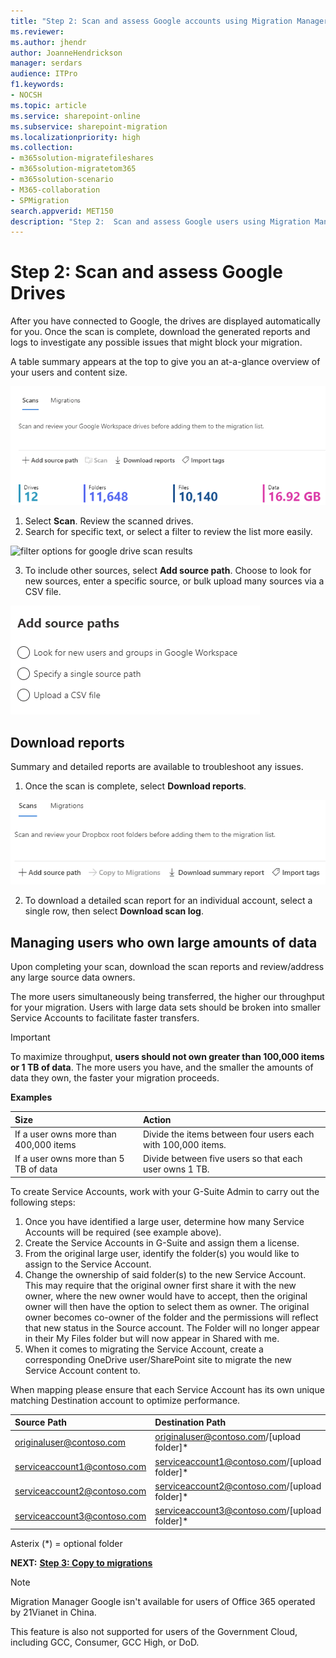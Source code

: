 ```yaml
---
title: "Step 2: Scan and assess Google accounts using Migration Manager"
ms.reviewer: 
ms.author: jhendr
author: JoanneHendrickson
manager: serdars
audience: ITPro
f1.keywords:
- NOCSH
ms.topic: article
ms.service: sharepoint-online
ms.subservice: sharepoint-migration
ms.localizationpriority: high
ms.collection:
- m365solution-migratefileshares
- m365solution-migratetom365
- m365solution-scenario
- M365-collaboration
- SPMigration
search.appverid: MET150
description: "Step 2:  Scan and assess Google users using Migration Manager."
---
```


# Step 2: Scan and assess Google Drives

After you have connected to Google, the drives are displayed automatically for you. Once the scan is complete, download the generated reports and logs to investigate any possible issues that might block your migration.

A table summary appears at the top to give you an at-a-glance overview of your users and content size.

![google table summary of scan drives](media/mm-google-table-summary.png)

1. Select **Scan**. Review the scanned drives. 
2. Search for specific text, or select a filter to review the list more easily.

![filter options for google drive scan results](media/mm-google-filters-scan.png)

3. To include other sources, select **Add source path**. Choose to look for new sources, enter a specific source, or bulk upload many sources via a CSV file.


![add more google source drives](media/mm-google-add-source-paths.png)




## Download reports

Summary and detailed reports are available to troubleshoot any issues.

1. Once the scan is complete, select **Download reports**.

![download reports for google](media/mm-dropbox-summary-report-menu.png)


2. To download a detailed scan report for an individual account, select a single row, then select **Download scan log**.   </br>

## Managing users who own large amounts of data 

Upon completing your scan, download the scan reports and review/address any large source data owners. 
 
The more users simultaneously being transferred, the higher our throughput for your migration. Users with large data sets should be broken into smaller Service Accounts to facilitate faster transfers. 

>[!Important]
>To maximize throughput, **users should not own greater than 100,000 items or 1 TB of data**. The more users you have, and the smaller the amounts of data they own, the faster your migration proceeds. 

**Examples** 

|Size|Action|
|:-----|:-----|
|If a user owns more than 400,000 items|Divide the items between four users each with 100,000 items.|
|If a user owns more than 5 TB of data|Divide between five users so that each user owns 1 TB. |

 
To create Service Accounts, work with your G-Suite Admin to carry out the following steps: 

1.	Once you have identified a large user, determine how many Service Accounts will be required (see example above). 
2.	Create the Service Accounts in G-Suite and assign them a license. 
3.	From the original large user, identify the folder(s) you would like to assign to the Service Account. 
4.	Change the ownership of said folder(s) to the new Service Account. This may require that the original owner first share it with the new owner, where the new owner would have to accept, then the original owner will then have the option to select them as owner. The original owner becomes co-owner of the folder and the permissions will reflect that new status in the Source account. The Folder will no longer appear in their My Files folder but will now appear in Shared with me.
1.	When it comes to migrating the Service Account, create a corresponding OneDrive user/SharePoint site to migrate the new Service Account content to. 
 
When mapping please ensure that each Service Account has its own unique matching Destination account to optimize performance. 

|Source Path |Destination Path| 
|:------|:-----|
|originaluser@contoso.com |originaluser@contoso.com/[upload folder]* |
|serviceaccount1@contoso.com |serviceaccount1@contoso.com/[upload folder]* |
|serviceaccount2@contoso.com |serviceaccount2@contoso.com/[upload folder]* |
|serviceaccount3@contoso.com| serviceaccount3@contoso.com/[upload folder]* |

Asterix (*) = optional folder 



**NEXT:**  [ **Step 3: Copy to migrations**](mm-Google-step3-copy-to-migrations.md)


>[!NOTE]
>Migration Manager Google isn't available for users of Office 365 operated by 21Vianet in China.
>
> This feature is also not supported for users of the Government Cloud, including GCC, Consumer, GCC High, or DoD.